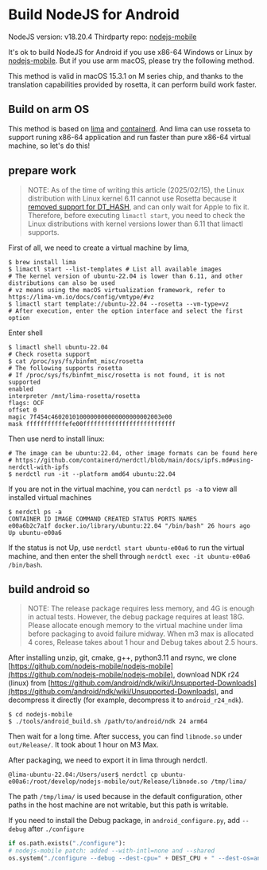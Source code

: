 # Build NodeJS for Android

NodeJS version: v18.20.4
Thirdparty repo: [nodejs-mobile](https://github.com/nodejs-mobile/nodejs-mobile)

It's ok to build NodeJS for Android if you use x86-64 Windows or Linux by [nodejs-mobile](https://github.com/nodejs-mobile/nodejs-mobile). But if you use arm macOS, please try the following method.

This method is valid in macOS 15.3.1 on M series chip, and thanks to the translation capabilities provided by rosetta, it can perform build work faster.

## Build on arm OS

This method is based on [lima](https://github.com/lima-vm/lima) and [containerd](https://github.com/containerd/containerd). And lima can use rosseta to support runing x86-64 application and run faster than pure x86-64 virtual machine, so let's do this!

## prepare work

> NOTE: As of the time of writing this article (2025/02/15), the Linux distribution with Linux kernel 6.11 cannot use Rosetta because it [removed support for DT_HASH](https://github.com/lima-vm/lima/issues/2891), and can only wait for Apple to fix it. Therefore, before executing `limactl start`, you need to check the Linux distributions with kernel versions lower than 6.11 that limactl supports.

First of all, we need to create a virtual machine by lima,

```shell
$ brew install lima
$ limactl start --list-templates # List all available images
# The kernel version of ubuntu-22.04 is lower than 6.11, and other distributions can also be used
# vz means using the macOS virtualization framework, refer to https://lima-vm.io/docs/config/vmtype/#vz
$ limactl start template://ubuntu-22.04 --rosetta --vm-type=vz
# After execution, enter the option interface and select the first option
```

Enter shell

```shell
$ limactl shell ubuntu-22.04
# Check rosetta support
$ cat /proc/sys/fs/binfmt_misc/rosetta
# The following supports rosetta
# If /proc/sys/fs/binfmt_misc/rosetta is not found, it is not supported
enabled
interpreter /mnt/lima-rosetta/rosetta
flags: OCF
offset 0
magic 7f454c4602010100000000000000000002003e00
mask fffffffffffefe00ffffffffffffffffffffffffff
```

Then use nerd to install linux:

```shell
# The image can be ubuntu:22.04, other image formats can be found here
# https://github.com/containerd/nerdctl/blob/main/docs/ipfs.md#using-nerdctl-with-ipfs
$ nerdctl run -it --platform amd64 ubuntu:22.04
```

If you are not in the virtual machine, you can `nerdctl ps -a` to view all installed virtual machines

```shell
$ nerdctl ps -a
CONTAINER ID IMAGE COMMAND CREATED STATUS PORTS NAMES
e00a6b2c7a1f docker.io/library/ubuntu:22.04 "/bin/bash" 26 hours ago Up ubuntu-e00a6
```

If the status is not Up, use `nerdctl start ubuntu-e00a6` to run the virtual machine, and then enter the shell through `nerdctl exec -it ubuntu-e00a6 /bin/bash`.

## build android so

> NOTE: The release package requires less memory, and 4G is enough in actual tests. However, the debug package requires at least 18G. Please allocate enough memory to the virtual machine under lima before packaging to avoid failure midway. When m3 max is allocated 4 cores, Release takes about 1 hour and Debug takes about 2.5 hours.

After installing unzip, git, cmake, g++, python3.11 and rsync, we clone [https://github.com/nodejs-mobile/nodejs-mobile](https://github.com/nodejs-mobile/nodejs-mobile), download NDK r24 (linux) from [https://github.com/android/ndk/wiki/Unsupported-Downloads](https://github.com/android/ndk/wiki/Unsupported-Downloads), and decompress it directly (for example, decompress it to `android_r24_ndk`).

```shell
$ cd nodejs-mobile
$ ./tools/android_build.sh /path/to/android/ndk 24 arm64
```

Then wait for a long time. After success, you can find `libnode.so` under `out/Release/`. It took about 1 hour on M3 Max.

After packaging, we need to export it in lima through nerdctl.

```shell
@lima-ubuntu-22.04:/Users/user$ nerdctl cp ubuntu-e00a6:/root/develop/nodejs-mobile/out/Release/libnode.so /tmp/lima/
```

The path `/tmp/lima/` is used because in the default configuration, other paths in the host machine are not writable, but this path is writable.

If you need to install the Debug package, in `android_configure.py`, add `--debug` after `./configure`

```python
if os.path.exists("./configure"):
# nodejs-mobile patch: added --with-intl=none and --shared
os.system("./configure --debug --dest-cpu=" + DEST_CPU + " --dest-os=android --openssl-no-asm --with-intl=none --cross-compiling --shared")
```
